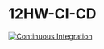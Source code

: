 # 12HW-CI-CD
[![Continuous Integration](https://github.com/RostyslavKushpit/12HW-CI-CD/actions/workflows/firstworkflow.yaml/badge.svg)](https://github.com/RostyslavKushpit/12HW-CI-CD/actions/workflows/firstworkflow.yaml)
